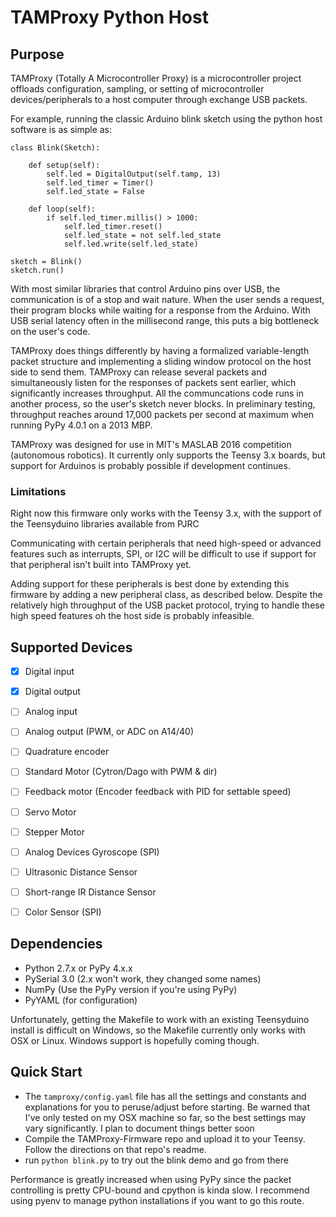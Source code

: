 TAMProxy Python Host
====================

Purpose
-------

TAMProxy (Totally A Microcontroller Proxy) is a microcontroller project offloads configuration, sampling, or setting of microcontroller devices/peripherals to a host computer through exchange USB packets.

For example, running the classic Arduino blink sketch using the python host software is as simple as:

	class Blink(Sketch):
	
	    def setup(self):
	        self.led = DigitalOutput(self.tamp, 13)
	        self.led_timer = Timer()
	        self.led_state = False
	
	    def loop(self):
	        if self.led_timer.millis() > 1000:
	            self.led_timer.reset()
	            self.led_state = not self.led_state
	            self.led.write(self.led_state)
	
    sketch = Blink()
    sketch.run()
    
With most similar libraries that control Arduino pins over USB, the communication is of a stop and wait nature. When the user sends a request, their program blocks while waiting for a response from the Arduino. With USB serial latency often in the millisecond range, this puts a big bottleneck on the user's code.

TAMProxy does things differently by having a formalized variable-length packet structure and implementing a sliding window protocol on the host side to send them. TAMProxy can release several packets and simultaneously listen for the responses of packets sent earlier, which significantly increases throughput. All the communcations code runs in another process, so the user's sketch never blocks. In preliminary testing, throughput reaches around 17,000 packets per second at maximum when running PyPy 4.0.1 on a 2013 MBP.

TAMProxy was designed for use in MIT's MASLAB 2016 competition (autonomous robotics). It currently only supports the Teensy 3.x boards, but support for Arduinos is probably possible if development continues.

### Limitations
Right now this firmware only works with the Teensy 3.x, with the support of the Teensyduino libraries available from PJRC

Communicating with certain peripherals that need high-speed or advanced features such as interrupts, SPI, or I2C will be difficult to use if support for that peripheral isn't built into TAMProxy yet.

Adding support for these peripherals is best done by extending this firmware by adding a new peripheral class, as described below. Despite the relatively high throughput of the USB packet protocol, trying to handle these high speed features oh the host side is probably infeasible.

Supported Devices
-----------------
- [x] Digital input
- [x] Digital output
- [ ] Analog input
- [ ] Analog output (PWM, or ADC on A14/40)
- [ ] Quadrature encoder
- [ ] Standard Motor (Cytron/Dago with PWM & dir)
- [ ] Feedback motor (Encoder feedback with PID for settable speed)
- [ ] Servo Motor
- [ ] Stepper Motor
- [ ] Analog Devices Gyroscope (SPI)
- [ ] Ultrasonic Distance Sensor
- [ ] Short-range IR Distance Sensor
- [ ] Color Sensor (SPI)


Dependencies
------------

- Python 2.7.x or PyPy 4.x.x
- PySerial 3.0 (2.x won't work, they changed some names)
- NumPy (Use the PyPy version if you're using PyPy)
- PyYAML (for configuration)

Unfortunately, getting the Makefile to work with an existing Teensyduino install is difficult on Windows, so the Makefile currently only works with OSX or Linux. Windows support is hopefully coming though.

Quick Start
-----------

- The `tamproxy/config.yaml` file has all the settings and constants and explanations for you to peruse/adjust before starting. Be warned that I've only tested on my OSX machine so far, so the best settings may vary significantly. I plan to document things better soon
- Compile the TAMProxy-Firmware repo and upload it to your Teensy. Follow the directions on that repo's readme.
- run `python blink.py` to try out the blink demo and go from there

Performance is greatly increased when using PyPy since the packet controlling is pretty CPU-bound and cpython is kinda slow. I recommend using pyenv to manage python installations if you want to go this route.
